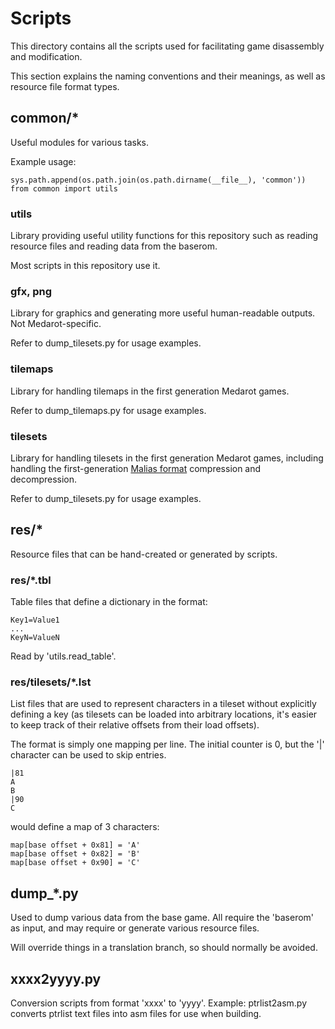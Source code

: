 # Scripts

This directory contains all the scripts used for facilitating game disassembly and modification. 

This section explains the naming conventions and their meanings, as well as resource file format types.

## common/*

Useful modules for various tasks. 

Example usage:
```
sys.path.append(os.path.join(os.path.dirname(__file__), 'common'))
from common import utils
```

### utils

Library providing useful utility functions for this repository such as reading resource files and reading data from the baserom. 

Most scripts in this repository use it.

### gfx, png

Library for graphics and generating more useful human-readable outputs. Not Medarot-specific.

Refer to dump_tilesets.py for usage examples.

### tilemaps

Library for handling tilemaps in the first generation Medarot games. 

Refer to dump_tilemaps.py for usage examples.

### tilesets

Library for handling tilesets in the first generation Medarot games, including handling the first-generation [Malias format](https://wiki.telefang.net/Wikifang:Telefang_1_Translation_Patch/Malias_compression) compression and decompression.

Refer to dump_tilesets.py for usage examples.

## res/*

Resource files that can be hand-created or generated by scripts.

### res/\*.tbl

Table files that define a dictionary in the format:

```
Key1=Value1
...
KeyN=ValueN
```

Read by 'utils.read_table'. 

### res/tilesets/\*.lst

List files that are used to represent characters in a tileset without explicitly defining a key (as tilesets can be loaded into arbitrary locations, it's easier to keep track of their relative offsets from their load offsets). 

The format is simply one mapping per line. The initial counter is 0, but the '\|' character can be used to skip entries.

```
|81
A
B
|90
C
```

would define a map of 3 characters:

```
map[base offset + 0x81] = 'A'
map[base offset + 0x82] = 'B'
map[base offset + 0x90] = 'C'
```

## dump_*.py

Used to dump various data from the base game. All require the 'baserom' as input, and may require or generate various resource files. 

Will override things in a translation branch, so should normally be avoided.

## xxxx2yyyy.py

Conversion scripts from format 'xxxx' to 'yyyy'. Example: ptrlist2asm.py converts ptrlist text files into asm files for use when building.


